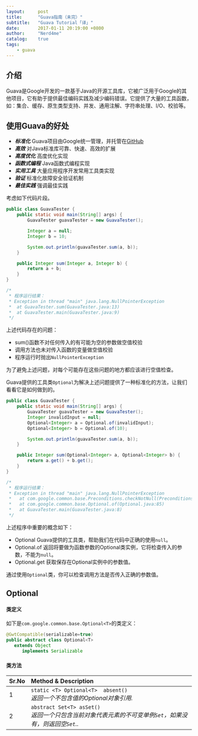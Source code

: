 ```yaml
---
layout:     post
title:      "Guava指南（未完）"
subtitle:   "Guava Tutorial「译」"
date:       2017-01-11 20:19:00 +0800
author:     "Nerd4me"
catalog:    true
tags:
    - guava
---
```


## 介绍

Guava是Google开发的一款基于Java的开源工具库，它被广泛用于Google的其他项目，它有助于提供最佳编码实践及减少编码错误。它提供了大量的工具函数，如：集合、缓存、原生类型支持、并发、通用注解、字符串处理、I/O、校验等。

## 使用Guava的好处

- ***标准化*** Guava项目由Google统一管理，并托管在[GitHub](https://github.com/google/guava)
- ***高效*** 对Java标准库可靠、快速、高效的扩展
- ***高度优化*** 高度优化实现
- ***函数式编程*** Java函数式编程实现
- ***实用工具*** 大量应用程序开发常用工具类实现
- ***验证*** 标准化故障安全验证机制
- ***最佳实践*** 强调最佳实践

考虑如下代码片段。
```java
public class GuavaTester {
    public static void main(String[] args) {
        GuavaTester guavaTester = new GuavaTester();

        Integer a = null;
        Integer b = 10;

        System.out.println(guavaTester.sum(a, b));
    }

    public Integer sum(Integer a, Integer b) {
        return a + b;
    }
}

/*
 * 程序运行结果：
 * Exception in thread "main" java.lang.NullPointerException
 *  at GuavaTester.sum(GuavaTester.java:13)
 *  at GuavaTester.main(GuavaTester.java:9)
 */
```

上述代码存在的问题：
- sum()函数不对任何传入的有可能为空的参数做空值校验
- 调用方法也未对传入函数的变量做空值校验
- 程序运行时抛出`NullPointerException`

为了避免上述问题，对每个可能存在这些问题的地方都应该进行空值检查。

Guava提供的工具类`Optional`为解决上述问题提供了一种标准化的方法，让我们看看它是如何做到的。

```java
public class GuavaTester {
    public static void main(String[] args) {
        GuavaTester guavaTester = new GuavaTester();
        Integer invalidInput = null;
        Optional<Integer> a = Optional.of(invalidInput);
        Optional<Integer> b = Optional.of(10);

        System.out.println(guavaTester.sum(a, b));
    }

    public Integer sum(Optional<Integer> a, Optional<Integer> b) {
        return a.get() + b.get();
    }
}

/*
 * 程序运行结果：
 * Exception in thread "main" java.lang.NullPointerException
 *   at com.google.common.base.Preconditions.checkNotNull(Preconditions.java:210)
 *   at com.google.common.base.Optional.of(Optional.java:85)
 *   at GuavaTester.main(GuavaTester.java:8)
 */
```

上述程序中重要的概念如下：

- Optional Guava提供的工具类，帮助我们在代码中正确的使用`null`。
- Optional.of 返回将要做为函数参数的Optional类实例，它将检查传入的参数，不能为`null`。
- Optional.get 获取保存在Optional实例中的参数值。

通过使用`Optional`类，你可以检查调用方法是否传入正确的参数值。

## Optional

#### 类定义
如下是`com.google.common.base.Optional<T>`的类定义：
```java
@GwtCompatible(serializable=true)
public abstract class Optional<T>
   extends Object
      implements Serializable
```

#### 类方法

|Sr.No| Method & Description                                            |
|:----|:----------------------------------------------------------------|
|1    | `static <T> Optional<T>  absent()`<br />*返回一个不包含值的Optional对象引用.*                                      |
|2    | `abstract Set<T> asSet()`<br />*返回一个只包含当前对象代表元素的不可变单例`Set`，如果没有，则返回空`Set`..*                                      |